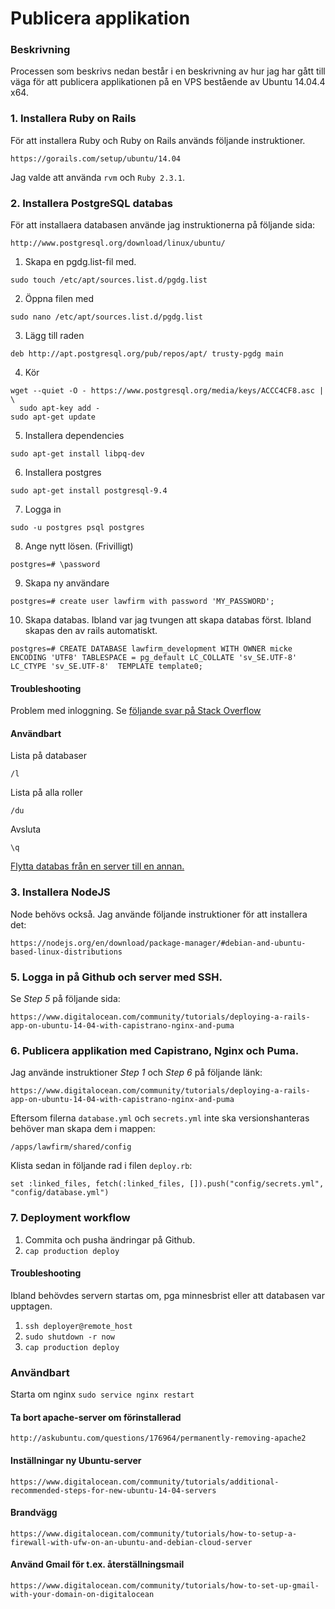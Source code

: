 # Publicera applikation

### Beskrivning
Processen som beskrivs nedan består i en beskrivning av hur jag har gått till väga för att publicera applikationen på en VPS bestående av Ubuntu 14.04.4 x64.

### 1. Installera Ruby on Rails
För att installera Ruby och Ruby on Rails används följande instruktioner.
```
https://gorails.com/setup/ubuntu/14.04
```
Jag valde att använda `rvm` och `Ruby 2.3.1`.

### 2. Installera PostgreSQL databas

För att installaera databasen använde jag instruktionerna på följande sida:
```
http://www.postgresql.org/download/linux/ubuntu/
```
1. Skapa en pgdg.list-fil med.
```
sudo touch /etc/apt/sources.list.d/pgdg.list
```
2. Öppna filen med
```
sudo nano /etc/apt/sources.list.d/pgdg.list
```
3. Lägg till raden
```
deb http://apt.postgresql.org/pub/repos/apt/ trusty-pgdg main
```
4. Kör
```
wget --quiet -O - https://www.postgresql.org/media/keys/ACCC4CF8.asc | \
  sudo apt-key add -
sudo apt-get update
```
5. Installera dependencies
```
sudo apt-get install libpq-dev
```
6. Installera postgres
```
sudo apt-get install postgresql-9.4
```
7. Logga in
```
sudo -u postgres psql postgres
```
8. Ange nytt lösen. (Frivilligt)
```
postgres=# \password
```
9. Skapa ny användare
```
postgres=# create user lawfirm with password 'MY_PASSWORD';
```
10. Skapa databas. Ibland var jag tvungen att skapa databas först. Ibland skapas den av rails automatiskt.
```
postgres=# CREATE DATABASE lawfirm_development WITH OWNER micke ENCODING 'UTF8' TABLESPACE = pg_default LC_COLLATE 'sv_SE.UTF-8' LC_CTYPE 'sv_SE.UTF-8'  TEMPLATE template0;
```

#### Troubleshooting
Problem med inloggning. Se [följande svar på Stack Overflow](http://stackoverflow.com/questions/18664074/getting-error-peer-authentication-failed-for-user-postgres-when-trying-to-ge)

#### Användbart
Lista på databaser
```
/l
```
Lista på alla roller
```
/du
```
Avsluta
```
\q
```

[Flytta databas från en server till en annan.](http://stackoverflow.com/questions/1237725/copying-postgresql-database-to-another-server)

### 3. Installera NodeJS
Node behövs också. Jag använde följande instruktioner för att installera det:
```
https://nodejs.org/en/download/package-manager/#debian-and-ubuntu-based-linux-distributions
```

### 5. Logga in på Github och server med SSH.
Se _Step 5_ på följande sida:
```
https://www.digitalocean.com/community/tutorials/deploying-a-rails-app-on-ubuntu-14-04-with-capistrano-nginx-and-puma
```

### 6. Publicera applikation med Capistrano, Nginx och Puma.
Jag använde instruktioner _Step 1_ och _Step 6_ på följande länk:
```
https://www.digitalocean.com/community/tutorials/deploying-a-rails-app-on-ubuntu-14-04-with-capistrano-nginx-and-puma
```
Eftersom filerna `database.yml` och `secrets.yml` inte ska versionshanteras behöver man skapa dem i mappen:
```
/apps/lawfirm/shared/config
```

Klista sedan in följande rad i filen `deploy.rb`:
```
set :linked_files, fetch(:linked_files, []).push("config/secrets.yml", "config/database.yml")
```

### 7. Deployment workflow
1. Commita och pusha ändringar på Github.
2. `cap production deploy`

#### Troubleshooting
Ibland behövdes servern startas om, pga minnesbrist eller att databasen var upptagen.
1. `ssh deployer@remote_host`
2. `sudo shutdown -r now`
3. `cap production deploy`

### Användbart
Starta om nginx
`sudo service nginx restart`

#### Ta bort apache-server om förinstallerad
```
http://askubuntu.com/questions/176964/permanently-removing-apache2
```

#### Inställningar ny Ubuntu-server
```
https://www.digitalocean.com/community/tutorials/additional-recommended-steps-for-new-ubuntu-14-04-servers
```

#### Brandvägg
```
https://www.digitalocean.com/community/tutorials/how-to-setup-a-firewall-with-ufw-on-an-ubuntu-and-debian-cloud-server
```

#### Använd Gmail för t.ex. återställningsmail
```
https://www.digitalocean.com/community/tutorials/how-to-set-up-gmail-with-your-domain-on-digitalocean
```
